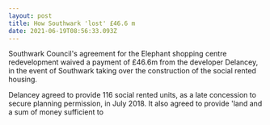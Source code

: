 ```yaml
---
layout: post
title: How Southwark 'lost' £46.6 m
date: 2021-06-19T08:56:33.093Z
---
```

Southwark Council's agreement for the Elephant shopping centre redevelopment waived a payment of £46.6m from the developer Delancey, in the event of Southwark taking over the construction of the social rented housing.

Delancey agreed to provide 116 social rented units, as a late concession to secure planning permission, in July 2018.  It also agreed to provide 'land and a sum of money sufficient to